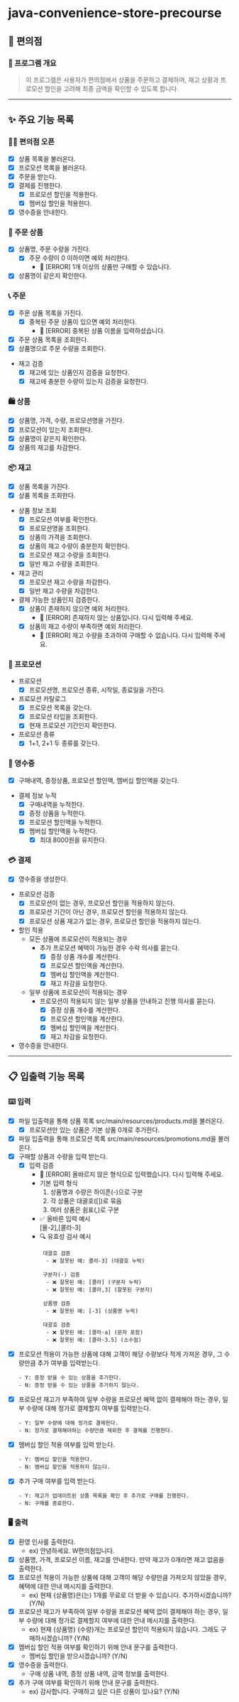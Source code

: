 # java-convenience-store-precourse

## 🏪 편의점

### 📝 프로그램 개요

> 이 프로그램은 사용자가 편의점에서 상품을 주문하고 결제하며, 재고 상황과 프로모션 할인을 고려해 최종 금액을 확인할 수 있도록 합니다.

---

## ✨ 주요 기능 목록

### 👐🏻 편의점 오픈

- [x] 상품 목록을 불러온다.
- [x] 프로모션 목록을 불러온다.
- [x] 주문을 받는다.
- [x] 결제를 진행한다.
    - [x] 프로모션 할인을 적용한다.
    - [x] 멤버십 할인을 적용한다.
- [x] 영수증을 안내한다.

### 🛒 주문 상품

- [x] 상품명, 주문 수량을 가진다.
    - [x] 주문 수량이 0 이하이면 예외 처리한다.
        - 🚫 [ERROR] 1개 이상의 상품만 구매할 수 있습니다.
- [x] 상품명이 같은지 확인한다.

### 📞 주문

- [x] 주문 상품 목록을 가진다.
    - [x] 중복된 주문 상품이 있으면 예외 처리한다.
        - 🚫 [ERROR] 중복된 상품 이름을 입력하셨습니다.
- [x] 주문 상품 목록을 조회한다.
- [x] 상품명으로 주문 수량을 조회한다.
- 재고 검증
    - [x] 재고에 있는 상품인지 검증을 요청한다.
    - [x] 재고에 충분한 수량이 있는지 검증을 요청한다.

### 🛍️ 상품

- [x] 상품명, 가격, 수량, 프로모션명을 가진다.
- [x] 프로모션이 있는지 조회한다.
- [x] 상품명이 같은지 확인한다.
- [x] 상품의 재고를 차감한다.

### 📦 재고

- [x] 상품 목록을 가진다.
- [x] 상품 목록을 조회한다.
- 상품 정보 조회
    - [x] 프로모션 여부를 확인한다.
    - [x] 프로모션명을 조회한다.
    - [x] 상품의 가격을 조회한다.
    - [x] 상품의 재고 수량이 충분한지 확인한다.
    - [x] 프로모션 재고 수량을 조회한다.
    - [x] 일반 재고 수량을 조회한다.
- 재고 관리
    - [x] 프로모션 재고 수량을 차감한다.
    - [x] 일반 재고 수량을 차감한다.
- 결제 가능한 상품인지 검증한다.
    - [x] 상품이 존재하지 않으면 예외 처리한다.
        - 🚫 [ERROR] 존재하지 않는 상품입니다. 다시 입력해 주세요.
    - [x] 상품의 재고 수량이 부족하면 예외 처리한다.
        - 🚫 [ERROR] 재고 수량을 초과하여 구매할 수 없습니다. 다시 입력해 주세요.

### 🎁 프로모션

- 프로모션
    - [x] 프로모션명, 프로모션 종류, 시작일, 종료일을 가진다.

- 프로모션 카탈로그
    - [x] 프로모션 목록을 갖는다.
    - [x] 프로모션 타입을 조회한다.
    - [x] 현재 프로모션 기간인지 확인한다.

- 프로모션 종류
    - [x] 1+1, 2+1 두 종류를 갖는다.

### 🧾 영수증

- [x] 구매내역, 증정상품, 프로모션 할인액, 멤버십 할인액을 갖는다.
- 결제 정보 누적
    - [x] 구매내역을 누적한다.
    - [x] 증정 상품을 누적한다.
    - [x] 프로모션 할인액을 누적한다.
    - [x] 멤버십 할인액을 누적한다.
        - [x] 최대 8000원을 유지한다.

### 💳 결제

- [x] 영수증을 생성한다.
- 프로모션 검증
    - [x] 프로모션이 없는 경우, 프로모션 할인을 적용하지 않는다.
    - [x] 프로모션 기간이 아닌 경우, 프로모션 할인을 적용하지 않는다.
    - [x] 프로모션 상품 재고가 없는 경우, 프로모션 할인을 적용하지 않는다.
- 할인 적용
    - 모든 상품에 프로모션이 적용되는 경우
        - 추가 프로모션 혜택이 가능한 경우 수락 의사를 묻는다.
            - [x] 증정 상품 개수를 계산한다.
            - [x] 프로모션 할인액을 계산한다.
            - [x] 멤버십 할인액을 계산한다.
            - [x] 재고 차감을 요청한다.
    - 일부 상품에 프로모션이 적용되는 경우
        - 프로모션이 적용되지 않는 일부 상품을 안내하고 진행 의사를 묻는다.
            - [x] 증정 상품 개수를 계산한다.
            - [x] 프로모션 할인액을 계산한다.
            - [x] 멤버십 할인액을 계산한다.
            - [x] 재고 차감을 요청한다.
- 영수증을 안내한다.

---

## 📋 입출력 기능 목록

### ⌨️ 입력

- [x] 파일 입출력을 통해 상품 목록 src/main/resources/products.md을 불러온다.
    - [x] 프로모션만 있는 상품은 기본 상품 0개로 추가한다.
- [x] 파일 입출력을 통해 프로모션 목록 src/main/resources/promotions.md을 불러온다.
- [x] 구매할 상품과 수량을 입력 받는다.
    - [x] 입력 검증
        - 🚫 [ERROR] 올바르지 않은 형식으로 입력했습니다. 다시 입력해 주세요.
        - 기본 입력 형식
            1. 상품명과 수량은 하이픈(-)으로 구분
            2. 각 상품은 대괄호([])로 묶음
            3. 여러 상품은 쉼표(,)로 구분
        - ✅ 올바른 입력 예시 <br>
          [물-2],[콜라-3]
        - 🔍 유효성 검사 예시
          ```
           대괄호 검증
            - ❌ 잘못된 예: 콜라-3] (대괄호 누락)
          ```
          ```
           구분자(-) 검증
            - ❌ 잘못된 예: [콜라] (구분자 누락)
            - ❌ 잘못된 예: [콜라,3] (잘못된 구분자)
          ```
          ```
           상품명 검증
            - ❌ 잘못된 예: [-3] (상품명 누락)
          ```
          ```
           대괄호 검증
            - ❌ 잘못된 예: [콜라-a] (문자 포함)
            - ❌ 잘못된 예: [콜라-3.5] (소수점)
          ```
- [x] 프로모션 적용이 가능한 상품에 대해 고객이 해당 수량보다 적게 가져온 경우, 그 수량만큼 추가 여부를 입력받는다.
    ```
    - Y: 증정 받을 수 있는 상품을 추가한다.
    - N: 증정 받을 수 있는 상품을 추가하지 않는다.
    ```
- [x] 프로모션 재고가 부족하여 일부 수량을 프로모션 혜택 없이 결제해야 하는 경우, 일부 수량에 대해 정가로 결제할지 여부를 입력받는다.
    ```
    - Y: 일부 수량에 대해 정가로 결제한다.
    - N: 정가로 결제해야하는 수량만큼 제외한 후 결제를 진행한다.
    ```
- [x] 멤버십 할인 적용 여부를 입력 받는다.
    ```
    - Y: 멤버십 할인을 적용한다.
    - N: 멤버십 할인을 적용하지 않는다.
    ```
- [x] 추가 구매 여부를 입력 받는다.
    ```
    - Y: 재고가 업데이트된 상품 목록을 확인 후 추가로 구매를 진행한다.
    - N: 구매를 종료한다.
    ```

### 🖥️ 출력

- [x] 환영 인사를 출력한다.
    - ex) 안녕하세요. W편의점입니다.
- [x] 상품명, 가격, 프로모션 이름, 재고를 안내한다. 만약 재고가 0개라면 재고 없음을 출력한다.
- [x] 프로모션 적용이 가능한 상품에 대해 고객이 해당 수량만큼 가져오지 않았을 경우, 혜택에 대한 안내 메시지를 출력한다.
    - ex) 현재 {상품명}은(는) 1개를 무료로 더 받을 수 있습니다. 추가하시겠습니까? (Y/N)
- [x] 프로모션 재고가 부족하여 일부 수량을 프로모션 혜택 없이 결제해야 하는 경우, 일부 수량에 대해 정가로 결제할지 여부에 대한 안내 메시지를 출력한다.
    - ex) 현재 {상품명} {수량}개는 프로모션 할인이 적용되지 않습니다. 그래도 구매하시겠습니까? (Y/N)
- [x] 멤버십 할인 적용 여부를 확인하기 위해 안내 문구를 출력한다.
    - 멤버십 할인을 받으시겠습니까? (Y/N)
- [x] 영수증을 출력한다.
    - 구매 상품 내역, 증정 상품 내역, 금액 정보를 출력한다.
- [x] 추가 구매 여부를 확인하기 위해 안내 문구를 출력한다.
    - ex) 감사합니다. 구매하고 싶은 다른 상품이 있나요? (Y/N)